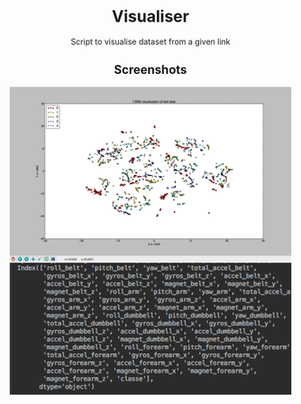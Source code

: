 # Visualiser
Script to visualise dataset from a given link

## Screenshots
<html>
<body align="center">
<img width="500px" align = "center" src=https://github.com/GurpreetSK95/Visualiser/blob/code/screenshots/result.png/>
<br>
<img width="500px" align = "center" src=https://github.com/GurpreetSK95/Visualiser/blob/code/screenshots/columns.png/>
</body>
</html>

